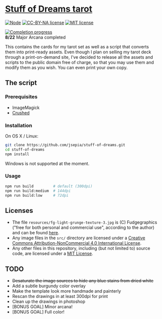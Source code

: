 # [Stuff of Dreams tarot](juliosepia.com/posts/stuff-of-dreams-tarot.html)

[![Node](https://img.shields.io/badge/node-4.4.1-brightgreen.svg)]()
[![CC-BY-NA license](https://img.shields.io/badge/license%20for%20media-CC--BY--NA-lightgrey.svg)](http://creativecommons.org/licenses/by-nc/4.0/)
[![MIT license](https://img.shields.io/badge/license%20for%20code-MIT-lightgrey.svg)]()

[![Completion progress](http://progressed.io/bar/32)](juliosepia.com/posts/stuff-of-dreams-tarot.html)
<br />
**8/22** Major Arcana completed

This contains the cards for my tarot set as well as a script that converts them into print-ready assets. Even though I plan on selling my tarot deck through a print-on-demand site, I've decided to release all the assets and scripts to the public domain free of charge, so that you may use them and modify them as you wish. You can even print your own copy.

## The script

### Prerequisites

* ImageMagick
* [Crushed](https://github.com/google/fonts/blob/master/apache/crushed/Crushed-Regular.ttf)

### Installation

On OS X / Linux:

```sh
git clone https://github.com/jsepia/stuff-of-dreams.git
cd stuff-of-dreams
npm install
```

Windows is not supported at the moment.

### Usage

```sh
npm run build         # default (300dpi)
npm run build:medium  # 144dpi
npm run build:low     # 72dpi
```

## Licenses

* The file `resources/fg-light-grunge-texture-3.jpg` is (C) Fudgegraphics ("free for both personal and commercial use", according to the author) and can be found [here](http://www.fudgegraphics.com/2011/10/11-free-hi-res-light-grunge-textures-set-1/).
* Any image files in the `src/` directory are licensed under a <a rel="license" href="http://creativecommons.org/licenses/by-nc/4.0/">Creative Commons Attribution-NonCommercial 4.0 International License</a>.
* Any other files in this repository, including (but not limited to) source code, are licensed under a [MIT License](https://opensource.org/licenses/MIT).

## TODO

* ~~Desaturate the image sources to hide any blue stains from dried white~~
* Add a subtle burgundy color overlay
* Make the template look more handmade and painterly
* Rescan the drawings in at least 300dpi for print
* Clean up the drawings in photoshop
* [BONUS GOAL] Minor arcana!
* [BONUS GOAL] Full color!
